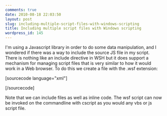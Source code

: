 ```yaml
---
comments: true
date: 2010-08-18 22:03:50
layout: post
slug: including-multiple-script-files-with-windows-scripting
title: Including multiple script files with Windows scripting
wordpress_id: 145
---
```


I'm using a Javascript library in order to do some data manipulation, and I wondered if there was a way to include the source JS file in my script. There is nothing like an include directive in WSH but it does support a mechanism for managing script files that is very similar to how it would work in a Web browser. To do this we create a file with the .wsf extension:

[sourcecode language="xml"]
<job>
  <script language="JScript" src="library.js"/>
  <script language="JScript" src="main.js"/>
    <script language="JScript">
       WScript.Echo( doFunction() );
    </script>
</job>
[/sourcecode]

Note that we can include files as well as inline code. The wsf script can now be invoked on the commandline with cscript as you would any vbs or js script file.

